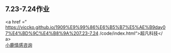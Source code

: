 ## 7.23-7.24作业
<a href =“ https://viccko.github.io/1909%E9%99%86%E6%B5%B7%E5%AE%B9day07%E4%BD%9C%E4%B8%9A%207.23-7.24 /code/index.html“>超凡科技</ a> <br/>
<a href="Viccko.github.io/1909陆海容day09作业 7.26/code/index.html">小鹿情感咨询</a>
